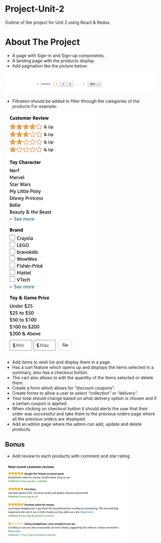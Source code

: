 # Project-Unit-2
Outline of the project for Unit 2 using React & Redux.


# About The Project
* A page with Sign-in and Sign-up components.  
* A landing page with the products display.
* Add pagination like the picture below:

<img src="pagination.png" width="500"/>

* Filtration should be added to filter through the categories of the products 
For example:

<img src="filter.png" width="300"/>


* Add items to wish list and display them in a page.
* Has a cart feature which opens up and displays the items selected in a summary, also has a checkout button.
* The cart also allows to edit the quantity of the items selected or delete them.
* Create a form which allows for “discount coupons”.
* Create forms to allow a user to select “collection” or “delivery”.
* Your total should change based on what delivery option is chosen and if a certain coupon is applied.
* When clicking on checkout button it should alerts the user that their order was successful and take them to the previous orders page where all the previous orders are displayed.
* Add an admin page where the admin can add, update and delete products.


## Bonus 
* Add review to each products with comment and star rating 

<img src="Review.png" width="400px"/>
